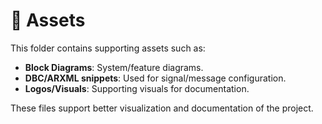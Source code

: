 # 🎨 Assets

This folder contains supporting assets such as:

- **Block Diagrams**: System/feature diagrams.
- **DBC/ARXML snippets**: Used for signal/message configuration.
- **Logos/Visuals**: Supporting visuals for documentation.

These files support better visualization and documentation of the project.
